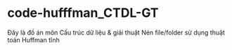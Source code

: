 # code-hufffman_CTDL-GT
Đây là đồ án môn Cấu trúc dữ liệu & giải thuật
Nén file/folder sử dụng thuật toán Huffman tĩnh
